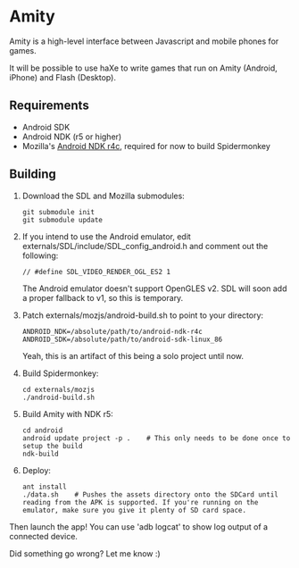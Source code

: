 Amity
=====

Amity is a high-level interface between Javascript and mobile phones for games.

It will be possible to use haXe to write games that run on Amity (Android, iPhone) and Flash (Desktop).

Requirements
------------

* Android SDK
* Android NDK (r5 or higher)
* Mozilla's [Android NDK r4c](http://ftp.mozilla.org/pub/mozilla.org/mobile/source/android-ndk-r4c-0moz3.tar.bz2), required for now to build Spidermonkey

Building
--------

1.  Download the SDL and Mozilla submodules:

        git submodule init
        git submodule update

2.  If you intend to use the Android emulator, edit externals/SDL/include/SDL_config_android.h and comment out the following:

        // #define SDL_VIDEO_RENDER_OGL_ES2 1

    The Android emulator doesn't support OpenGLES v2. SDL will soon add a proper fallback to v1, so this is temporary.

3.  Patch externals/mozjs/android-build.sh to point to your directory:
        
        ANDROID_NDK=/absolute/path/to/android-ndk-r4c
        ANDROID_SDK=/absolute/path/to/android-sdk-linux_86

    Yeah, this is an artifact of this being a solo project until now.

4.  Build Spidermonkey:

        cd externals/mozjs
        ./android-build.sh

5.  Build Amity with NDK r5:

        cd android
        android update project -p .    # This only needs to be done once to setup the build
        ndk-build

6.  Deploy:

        ant install
        ./data.sh    # Pushes the assets directory onto the SDCard until reading from the APK is supported. If you're running on the emulator, make sure you give it plenty of SD card space.

Then launch the app! You can use 'adb logcat' to show log output of a connected device.

Did something go wrong? Let me know :)
